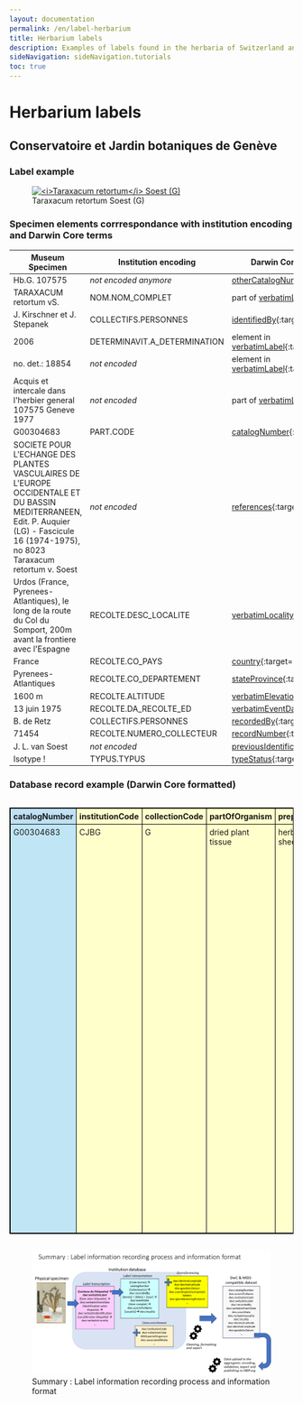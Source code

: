 ```yaml
---
layout: documentation
permalink: /en/label-herbarium
title: Herbarium labels
description: Examples of labels found in the herbaria of Switzerland and their corresponding Darwin Core encoding
sideNavigation: sideNavigation.tutorials
toc: true
---
```


<head>
  <!-- Lightbox2 CSS -->
  <link href="https://cdnjs.cloudflare.com/ajax/libs/lightbox2/2.11.3/css/lightbox.min.css" rel="stylesheet">
  
  <!-- Lightbox2 JavaScript -->
  <script src="https://cdnjs.cloudflare.com/ajax/libs/lightbox2/2.11.3/js/lightbox-plus-jquery.min.js"></script>

  <!-- Zoom.js CSS -->
  <link rel="stylesheet" href="https://cdnjs.cloudflare.com/ajax/libs/zoom.js/0.2.0/css/zoom.min.css">

  <!-- Zoom.js JavaScript -->
  <script src="https://cdnjs.cloudflare.com/ajax/libs/zoom.js/0.2.0/js/zoom.min.js"></script>

</head>

# Herbarium labels

## Conservatoire et Jardin botaniques de Genève

### Label example

<figure class="has-text-centered">
  <a href="/assets/images/categories/Label_Herbarium_G_G00304683.jpg" data-lightbox="image-1" data-title='<a href="https://www.ville-ge.ch/musinfo/bd/cjb/chg/" target="_blank">Conservatoire et Jardin botaniques de Genève</a>' data-action="zoom">
    <img src="/assets/images/categories/Label_Herbarium_G_G00304683.jpg" alt="<i>Taraxacum retortum</i> Soest (G)" />
  </a>
  <figcaption>Taraxacum retortum Soest (G)</figcaption>
</figure>

### Specimen elements corrrespondance with institution encoding and Darwin Core terms

| Museum Specimen | Institution encoding | Darwin Core correspondance |
| --------------- | -------------------- | -------------------------- |
| Hb.G. 107575 | _not encoded anymore_ | [otherCatalogNumbers](https://dwc.tdwg.org/terms/#dwc:otherCatalogNumbers){:target="_blank"} |
| TARAXACUM retortum vS. | NOM.NOM_COMPLET | part of [verbatimLabel](https://dwc.tdwg.org/terms/#dwc:verbatimLabel){:target="_blank"} |
| J. Kirschner et J. Stepanek | COLLECTIFS.PERSONNES | [identifiedBy](https://dwc.tdwg.org/terms/#dwc:identifiedBy){:target="_blank"} |
| 2006 | DETERMINAVIT.A_DETERMINATION | element in [verbatimLabel](https://dwc.tdwg.org/terms/#dwc:verbatimLabel){:target="_blank"} |
| no. det.: 18854 | _not encoded_ | element in [verbatimLabel](https://dwc.tdwg.org/terms/#dwc:verbatimLabel){:target="_blank"} |
| Acquis et intercale dans l'herbier general 107575 Geneve 1977 | _not encoded_ | part of [verbatimLabel](https://dwc.tdwg.org/terms/#dwc:verbatimLabel){:target="_blank"} |
| G00304683 | PART.CODE | [catalogNumber](https://dwc.tdwg.org/terms/#dwc:catalogNumber){:target="_blank"} |
| SOCIETE POUR L'ECHANGE DES PLANTES VASCULAIRES DE L'EUROPE OCCIDENTALE ET DU BASSIN MEDITERRANEEN, Edit. P. Auquier (LG) - Fascicule 16 (1974-1975), no 8023 Taraxacum retortum v. Soest | _not encoded_ | [references](https://dwc.tdwg.org/terms/#dcterms:references){:target="_blank"} |
| Urdos (France, Pyrenees-Atlantiques), le long de la route du Col du Somport, 200m avant la frontiere avec l'Espagne | RECOLTE.DESC_LOCALITE | [verbatimLocality](https://dwc.tdwg.org/terms/#dwc:verbatimLocality){:target="_blank"} |
| France | RECOLTE.CO_PAYS | [country](https://dwc.tdwg.org/terms/#dwc:country){:target="_blank"} |
| Pyrenees-Atlantiques | RECOLTE.CO_DEPARTEMENT | [stateProvince](https://dwc.tdwg.org/terms/#dwc:stateProvince){:target="_blank"} |
| 1600 m | RECOLTE.ALTITUDE | [verbatimElevation](https://dwc.tdwg.org/terms/#dwc:verbatimElevation){:target="_blank"} |
| 13 juin 1975 | RECOLTE.DA_RECOLTE_ED | [verbatimEventDate](https://dwc.tdwg.org/terms/#dwc:verbatimEventDate){:target="_blank"} |
| B. de Retz | COLLECTIFS.PERSONNES | [recordedBy](https://dwc.tdwg.org/terms/#dwc:recordedBy){:target="_blank"} |
| 71454 | RECOLTE.NUMERO_COLLECTEUR | [recordNumber](https://dwc.tdwg.org/terms/#dwc:recordNumber){:target="_blank"} |
| J. L. van Soest | _not encoded_ | [previousIdentifications](https://dwc.tdwg.org/terms/#dwc:previousIdentifications){:target="_blank"} |
| Isotype ! | TYPUS.TYPUS | [typeStatus](https://dwc.tdwg.org/terms/#dwc:typeStatus){:target="_blank"} |


### Database record example (Darwin Core formatted)

<div style="overflow-x: auto;">
  <table style="border-collapse: collapse; border: 1px solid black;">
    <tr>
      <th style="text-align: left; vertical-align: middle; border: 1px solid black; padding: 5px; background-color: #c0e1f5;">catalogNumber</th>
      <th style="text-align: left; vertical-align: middle; border: 1px solid black; padding: 5px; background-color: #ffffcc;">institutionCode</th>
      <th style="text-align: left; vertical-align: middle; border: 1px solid black; padding: 5px; background-color: #ffffcc;">collectionCode</th>
      <th style="text-align: left; vertical-align: middle; border: 1px solid black; padding: 5px; background-color: #ffffcc;">partOfOrganism</th>
      <th style="text-align: left; vertical-align: middle; border: 1px solid black; padding: 5px; background-color: #ffffcc;">preparations</th>
      <th style="text-align: left; vertical-align: middle; border: 1px solid black; padding: 5px; background-color: #ffffcc;">references</th>
      <th style="text-align: left; vertical-align: middle; border: 1px solid black; padding: 5px; background-color: #ffffcc;">occurrenceID</th>
      <th style="text-align: left; vertical-align: middle; border: 1px solid black; padding: 5px; background-color: #ffffcc;">associatedMedia</th>
      <th style="text-align: left; vertical-align: middle; border: 1px solid black; max-width: 150px; padding: 5px; background-color: #f2ceeb;">verbatimLabel</th>
      <th style="text-align: left; vertical-align: middle; border: 1px solid black; padding: 5px; background-color: #c0e1f5;">otherCatalogNumbers</th>
      <th style="text-align: left; vertical-align: middle; border: 1px solid black; padding: 5px; background-color: #c0e1f5;">yearCollectionEntrance</th>
      <th style="text-align: left; vertical-align: middle; border: 1px solid black; padding: 5px; background-color: #f2ceeb;">verbatimEventDate</th>
      <th style="text-align: left; vertical-align: middle; border: 1px solid black; padding: 5px; background-color: #c0e1f5;">day</th>
      <th style="text-align: left; vertical-align: middle; border: 1px solid black; padding: 5px; background-color: #c0e1f5;">month</th>
      <th style="text-align: left; vertical-align: middle; border: 1px solid black; padding: 5px; background-color: #c0e1f5;">year</th>
      <th style="text-align: left; vertical-align: middle; border: 1px solid black; padding: 5px; background-color: #85d050;">eventDate</th>
      <th style="text-align: left; vertical-align: middle; border: 1px solid black; padding: 5px; background-color: #c0e1f5;">typeStatus</th>
      <th style="text-align: left; vertical-align: middle; border: 1px solid black; padding: 5px; background-color: #f2ceeb;">verbatimIdentification</th>
      <th style="text-align: left; vertical-align: middle; border: 1px solid black; padding: 5px; background-color: #c0e1f5;">scientificName</th>
      <th style="text-align: left; vertical-align: middle; border: 1px solid black; padding: 5px; background-color: #85d050;">acceptedNameUsage</th>
      <th style="text-align: left; vertical-align: middle; border: 1px solid black; padding: 5px; background-color: #c0e1f5;">family</th>
      <th style="text-align: left; vertical-align: middle; border: 1px solid black; padding: 5px; background-color: #c0e1f5;">genus</th>
      <th style="text-align: left; vertical-align: middle; border: 1px solid black; padding: 5px; background-color: #c0e1f5;">specificEpithet</th>
      <th style="text-align: left; vertical-align: middle; border: 1px solid black; padding: 5px; background-color: #c0e1f5;">scientificNameAuthorship</th>
      <th style="text-align: left; vertical-align: middle; border: 1px solid black; padding: 5px; background-color: #c0e1f5;">recordedBy</th>
      <th style="text-align: left; vertical-align: middle; border: 1px solid black; padding: 5px; background-color: #c0e1f5;">recordNumber</th>
      <th style="text-align: left; vertical-align: middle; border: 1px solid black; padding: 5px; background-color: #c0e1f5;">identifiedBy</th>
      <th style="text-align: left; vertical-align: middle; border: 1px solid black; padding: 5px; background-color: #c0e1f5;">dateIdentified</th>
      <th style="text-align: left; vertical-align: middle; border: 1px solid black; padding: 5px; background-color: #f2ceeb;">verbatimLocality</th>
      <th style="text-align: left; vertical-align: middle; border: 1px solid black; padding: 5px; background-color: #85d050;">continent</th>
      <th style="text-align: left; vertical-align: middle; border: 1px solid black; padding: 5px; background-color: #c0e1f5;">country</th>
      <th style="text-align: left; vertical-align: middle; border: 1px solid black; padding: 5px; background-color: #85d050;">stateProvince</th>
      <th style="text-align: left; vertical-align: middle; border: 1px solid black; padding: 5px; background-color: #c0e1f5;">county</th>
      <th style="text-align: left; vertical-align: middle; border: 1px solid black; padding: 5px; background-color: #c0e1f5;">municipality</th>
      <th style="text-align: left; vertical-align: middle; border: 1px solid black; padding: 5px; background-color: #c0e1f5;">locality</th>
      <th style="text-align: left; vertical-align: middle; border: 1px solid black; padding: 5px; background-color: #f2ceeb;">verbatimElevation</th>
      <th style="text-align: left; vertical-align: middle; border: 1px solid black; padding: 5px; background-color: #c0e1f5;">minimumElevationInMeters</th>
      <th style="text-align: left; vertical-align: middle; border: 1px solid black; padding: 5px; background-color: #c0e1f5;">maximumElevationInMeters</th>
      <th style="text-align: left; vertical-align: middle; border: 1px solid black; padding: 5px; background-color: #f2ceeb;">verbatimCoordinates</th>
      <th style="text-align: left; vertical-align: middle; border: 1px solid black; padding: 5px; background-color: #fffc00;">locationID</th>
      <th style="text-align: left; vertical-align: middle; border: 1px solid black; padding: 5px; background-color: #fffc00;">decimalLongitude</th>
      <th style="text-align: left; vertical-align: middle; border: 1px solid black; padding: 5px; background-color: #fffc00;">decimalLatitude</th>
      <th style="text-align: left; vertical-align: middle; border: 1px solid black; padding: 5px; background-color: #fffc00;">geodeticDatum</th>
      <th style="text-align: left; vertical-align: middle; border: 1px solid black; padding: 5px; background-color: #fffc00;">coordinateUncertaintyInMeters</th>
      <th style="text-align: left; vertical-align: middle; border: 1px solid black; padding: 5px; background-color: #fffc00;">coordinatePrecision</th>
      <th style="text-align: left; vertical-align: middle; border: 1px solid black; padding: 5px; background-color: #fffc00;">georeferencedBy</th>
      <th style="text-align: left; vertical-align: middle; border: 1px solid black; padding: 5px; background-color: #fffc00;">georeferenceProtocol</th>
      <th style="text-align: left; vertical-align: middle; border: 1px solid black; padding: 5px; background-color: #fffc00;">georeferencedDate</th>
      <th style="text-align: left; vertical-align: middle; border: 1px solid black; padding: 5px; background-color: #fffc00;">georeferenceSources</th>
      <th style="text-align: left; vertical-align: middle; border: 1px solid black; padding: 5px; background-color: #fffc00;">georeferenceRemarks</th>
    </tr>
    <tr>
      <td style="border: 1px solid black; vertical-align: top; padding: 5px;background-color: #c0e6f5;">G00304683</td>
      <td style="border: 1px solid black; vertical-align: top; padding: 5px;background-color: #ffffcc;">CJBG</td>
      <td style="border: 1px solid black; vertical-align: top; padding: 5px;background-color: #ffffcc;">G</td>
      <td style="border: 1px solid black; vertical-align: top; padding: 5px;background-color: #ffffcc;">dried plant tissue</td>
      <td style="border: 1px solid black; vertical-align: top; padding: 5px;background-color: #ffffcc;">herbarium sheet</td>
      <td style="border: 1px solid black; vertical-align: top; padding: 5px;background-color: #ffffcc;">https://www.ville-ge.ch/musinfo/bd/cjb/chg/adetail.php?id=234911&lang=fr</td>
      <td style="border: 1px solid black; vertical-align: top; padding: 5px;background-color: #ffffcc;">https://www.gbif.org/occurrence/1144789039</td>
      <td style="border: 1px solid black; vertical-align: top; padding: 5px;background-color: #ffffcc;">https://www.ville-ge.ch/imagezoom/?FIF=cjbiip/cjb19/img_101/G00304683.ptif&cvt=jpg</td>
      <td style="border: 1px solid black; vertical-align: top; padding: 5px;background-color: #f2ceef;">Hb.G. 107575<br> G00304683<br> SOCIETE POUR L'ECHANGE DES PLANTES VASCULAIRES DE L'EUROPE OCCIDENTALE ET DU BASSIN MEDITERRANEEN, Edit. P. Auquier (LG) - Fascicule 16 (1974-1975), no 8023 Taraxacum retortum v. Soest<br> Urdos (France, Pyrenees-Atlantiques), le long de la route du Col du Somport, 200m avant la frontiere avec l'Espagne, alt. 1600 m, 13 juin 1975<br> B. de Retz no 71454<br> J .L. van Soest<br> Isotype !<br> TARAXACUM retortum S.<br> vidi: J. Kirschner et J. Stepanek<br> anno: 2006<br> no. det.: 18854<br> TYPUS<br> Acquis et intercale dans l'herbier general 107575 Geneve 1977</td>
      <td style="border: 1px solid black; vertical-align: top; padding: 5px;background-color: #c0e6f5;">Hb.G. 107575 | SIB ID 236892/1</td>
      <td style="border: 1px solid black; vertical-align: top; padding: 5px;background-color: #c0e6f5;">1977</td>
      <td style="border: 1px solid black; vertical-align: top; padding: 5px;background-color: #f2ceef;">13 juin 1975</td>
      <td style="border: 1px solid black; vertical-align: top; padding: 5px;background-color: #c0e6f5;">13</td>
      <td style="border: 1px solid black; vertical-align: top; padding: 5px;background-color: #c0e6f5;">6</td>
      <td style="border: 1px solid black; vertical-align: top; padding: 5px;background-color: #c0e6f5;">1975</td>
      <td style="border: 1px solid black; vertical-align: top; padding: 5px;background-color: #92d050;">1975-06-13</td>
      <td style="border: 1px solid black; vertical-align: top; padding: 5px;background-color: #c0e6f5;">Isotypus of Taraxacum retortum Soest.</td>
      <td style="border: 1px solid black; vertical-align: top; padding: 5px;background-color: #f2ceef;">Taraxacum retortum v. Soest</td>
      <td style="border: 1px solid black; vertical-align: top; padding: 5px;background-color: #c0e6f5;">Taraxacum retortum Soest.</td>
      <td style="border: 1px solid black; vertical-align: top; padding: 5px;background-color: #92d050;">Taraxacum retortum Soest.</td>
      <td style="border: 1px solid black; vertical-align: top; padding: 5px;background-color: #c0e6f5;">Asteraceae</td>
      <td style="border: 1px solid black; vertical-align: top; padding: 5px;background-color: #c0e6f5;">Taraxacum</td>
      <td style="border: 1px solid black; vertical-align: top; padding: 5px;background-color: #c0e6f5;">retortum</td>
      <td style="border: 1px solid black; vertical-align: top; padding: 5px;background-color: #c0e6f5;">Soest.</td>
      <td style="border: 1px solid black; vertical-align: top; padding: 5px;background-color: #c0e6f5;">de Retz, B.</td>
      <td style="border: 1px solid black; vertical-align: top; padding: 5px;background-color: #c0e6f5;">71454</td>
      <td style="border: 1px solid black; vertical-align: top; padding: 5px;background-color: #c0e6f5;">Stepanek, J.</td>
      <td style="border: 1px solid black; vertical-align: top; padding: 5px;background-color: #c0e6f5;">2006</td>
      <td style="border: 1px solid black; vertical-align: top; padding: 5px;background-color: #f2ceef;">Urdos (France, Pyrénées-Atlantiques), le long de la route du Col du Somport, 200m avant la frontière avec l'Espagne</td>
      <td style="border: 1px solid black; vertical-align: top; padding: 5px;background-color: #92d050;">Europe</td>
      <td style="border: 1px solid black; vertical-align: top; padding: 5px;background-color: #c0e6f5;">France</td>
      <td style="border: 1px solid black; vertical-align: top; padding: 5px;background-color: #92d050;">Nouvelle-Aquitaine</td>
      <td style="border: 1px solid black; vertical-align: top; padding: 5px;background-color: #c0e6f5;">Pyrénées-Atlantiques</td>
      <td style="border: 1px solid black; vertical-align: top; padding: 5px;background-color: #c0e6f5;">Urdos</td>
      <td style="border: 1px solid black; vertical-align: top; padding: 5px;background-color: #c0e6f5;">Col du Somport</td>
      <td style="border: 1px solid black; vertical-align: top; padding: 5px;background-color: #f2ceef;">alt. 1600 m</td>
      <td style="border: 1px solid black; vertical-align: top; padding: 5px;background-color: #c0e6f5;">1600</td>
      <td style="border: 1px solid black; vertical-align: top; padding: 5px;background-color: #c0e6f5;">NA</td>
      <td style="border: 1px solid black; vertical-align: top; padding: 5px;background-color: #f2ceef;">NA</td>
      <td style="border: 1px solid black; vertical-align: top; padding: 5px;background-color: #ffff00;">geopick-v2.1.0-2024-06-18T07-23-18.770Z-243</td>
      <td style="border: 1px solid black; vertical-align: top; padding: 5px;background-color: #ffff00;">42.7961761</td>
      <td style="border: 1px solid black; vertical-align: top; padding: 5px;background-color: #ffff00;">-0.5314797</td>
      <td style="border: 1px solid black; vertical-align: top; padding: 5px;background-color: #ffff00;">epsg:4326</td>
      <td style="border: 1px solid black; vertical-align: top; padding: 5px;background-color: #ffff00;">104</td>
      <td style="border: 1px solid black; vertical-align: top; padding: 5px;background-color: #ffff00;">0.0000001</td>
      <td style="border: 1px solid black; vertical-align: top; padding: 5px;background-color: #ffff00;">A. Mentha</td>
      <td style="border: 1px solid black; vertical-align: top; padding: 5px;background-color: #ffff00;">Georeferencing Quick Reference Guide (Zermoglio et al. 2020, https://doi.org/10.35035/e09p-h128)</td>
      <td style="border: 1px solid black; vertical-align: top; padding: 5px;background-color: #ffff00;">2024-08-12T14:57:33.750Z</td>
      <td style="border: 1px solid black; vertical-align: top; padding: 5px;background-color: #ffff00;">GeoPick v.2.1.0</td>
      <td style="border: 1px solid black; vertical-align: top; padding: 5px;background-color: #ffff00;">Distance assumed along road</td>
    </tr>
  </table>
</div>


<figure class="has-text-centered">
  <a href="/assets/images/GraphsDiagrams/LabelsExamples_G_SummaryRecordingProcess.png" data-lightbox="image-2" data-title='Anouk Mentha / <a href="https://www.cjbg.ch/en" target="_blank">Conservatoire et Jardin botaniques de Genève</a>' data-action="zoom">
    <img src="/assets/images/GraphsDiagrams/LabelsExamples_G_SummaryRecordingProcess.png" alt="<i>Summary : Label information recording process and information format" />
  </a>
  <figcaption>Summary : Label information recording process and information format</figcaption>
</figure>
